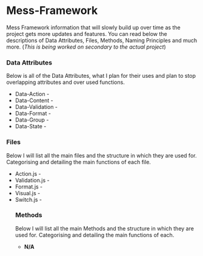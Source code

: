 # Mess-Framework
Mess Framework information that will slowly build up over time as the project gets more updates and features. You can read below the descriptions of Data Attributes, Files, Methods, Naming Principles and much more. (<i>This is being worked on secondary to the actual project</i>)


<h3>Data Attributes</h3>
Below is all of the Data Attributes, what I plan for their uses and plan to stop overlapping attributes and over used functions. 

<ul>
  <li>Data-Action -</li> 
  <li>Data-Content - </li>
  <li>Data-Validation - </li>
  <li>Data-Format - </li>
  <li>Data-Group - </li>
  <li>Data-State - </li>
</ul>

<h3>Files</h3>
Below I will list all the main files and the structure in which they are used for. Categorising and detailing the main functions of each file. 

<ul>
  <li>Action.js - </li>
  <li>Validation.js - </li>
  <li>Format.js - </li>
  <li>Visual.js - </li>
  <li>Switch.js - </li>
</il>

<h3>Methods</h3>
Below I will list all the main Methods and the structure in which they are used for. Categorising and detailing the main functions of each. 

<ul>
  <li><b>N/A</b></li>
</il>
